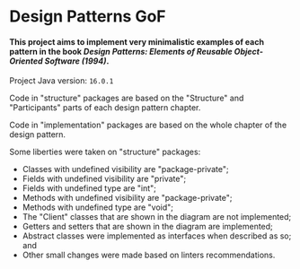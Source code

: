 # Design Patterns GoF

#### This project aims to implement very minimalistic examples of each pattern in the book _Design Patterns: Elements of Reusable Object-Oriented Software (1994)_.

Project Java version: `16.0.1`

Code in "structure" packages are based on the "Structure" and "Participants" parts of each design pattern chapter.

Code in "implementation" packages are based on the whole chapter of the design pattern.

Some liberties were taken on "structure" packages:

- Classes with undefined visibility are "package-private";
- Fields with undefined visibility are "private";
- Fields with undefined type are "int";
- Methods with undefined visibility are "package-private";
- Methods with undefined type are "void";
- The "Client" classes that are shown in the diagram are not implemented;
- Getters and setters that are shown in the diagram are implemented;
- Abstract classes were implemented as interfaces when described as so; and
- Other small changes were made based on linters recommendations.
